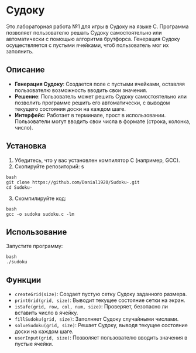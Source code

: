 # Судоку

Это лабораторная работа №1 для игры в Судоку на языке C. 
Программа позволяет пользователю решать Судоку самостоятельно или автоматически с помощью алгоритма брутфорса. 
Генерация Судоку осуществляется с пустыми ячейками, чтоб пользователь мог их заполнить.

## Описание

- **Генерация Судоку**: Создается поле с пустыми ячейками, оставляя пользователю возможность вводить свои значения.
- **Решение**: Пользователь может решить Судоку самостоятельно или позволить программе решить его автоматически, с выводом текущего состояния доски на каждом шаге.
- **Интерфейс**: Работает в терминале, прост в использовании. Пользователи могут вводить свои числа в формате (строка, колонка, число).

## Установка

1. Убедитесь, что у вас установлен компилятор C (например, GCC).
2. Скопируйте репозиторий:
s
```
bash
git clone https://github.com/Danial1920/Sudoku-.git
cd Sudoku-
```
3. Скомпилируйте код:
```
bash
gcc -o sudoku sudoku.c -lm
```
## Использование

Запустите программу:
```
bash
./sudoku
```

## Функции

- `createGrid(size)`: Создает пустую сетку Судоку заданного размера.
- `printGrid(grid, size)`: Выводит текущее состояние сетки на экран.
- `isSafe(grid, row, col, num, size)`: Проверяет, безопасно ли вставить число в ячейку.
- `fillSudoku(grid, size)`: Заполняет Судоку случайными числами.
- `solveSudoku(grid, size)`: Решает Судоку, выводя текущее состояние доски на каждом шаге.
- `userInput(grid, size)`: Позволяет пользователю вводить значения в пустые ячейки.
